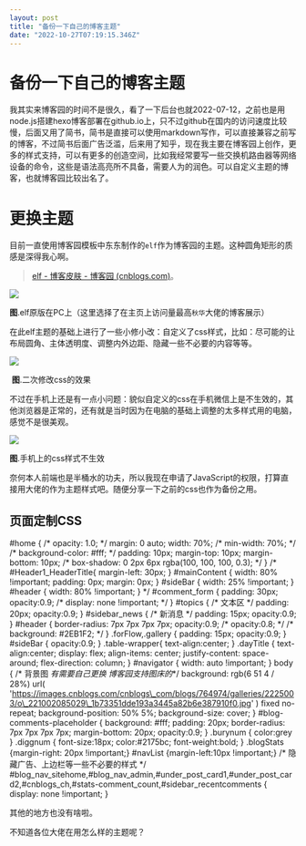 ```yaml
---
layout: post
title: "备份一下自己的博客主题"
date: "2022-10-27T07:19:15.346Z"
---
```

备份一下自己的博客主题
===========

我其实来博客园的时间不是很久，看了一下后台也就2022-07-12，之前也是用node.js搭建hexo博客部署在github.io上，只不过github在国内的访问速度比较慢，后面又用了简书，简书是直接可以使用markdown写作，可以直接兼容之前写的博客，不过简书后面广告泛滥，后来用了知乎，现在我主要在博客园上创作，更多的样式支持，可以有更多的创造空间，比如我经常要写一些交换机路由器等网络设备的命令，这些是语法高亮所不具备，需要人为的润色。可以自定义主题的博客，也就博客园比较出名了。

更换主题
====

目前一直使用博客园模板中东东制作的`elf`作为博客园的主题。这种圆角矩形的质感是深得我心啊。

> [elf - 博客皮肤 - 博客园 (cnblogs.com)](https://www.cnblogs.com/SkinUser.aspx?SkinName=elf)。 

![](https://img2022.cnblogs.com/blog/2928139/202210/2928139-20221027091431130-612969412.png)

**图**.elf原版在PC上（这里选择了在主页上访问量最高`秋华`大佬的博客展示）

在此elf主题的基础上进行了一些小修小改：自定义了css样式，比如：尽可能的让布局圆角、主体透明度、调整内外边距、隐藏一些不必要的内容等等。

![](https://img2022.cnblogs.com/blog/2928139/202210/2928139-20221027092548173-243856176.png)

 **图**.二次修改css的效果

不过在手机上还是有一点小问题：貌似自定义的css在手机微信上是不生效的，其他浏览器是正常的，还有就是当时因为在电脑的基础上调整的太多样式用的电脑，感觉不是很美观。

![](https://img2022.cnblogs.com/blog/2928139/202210/2928139-20221027094402855-1816235619.png)

**图**.手机上的css样式不生效

奈何本人前端也是半桶水的功夫，所以我现在申请了JavaScript的权限，打算直接用大佬的作为主题样式吧。随便分享一下之前的css也作为备份之用。

页面定制CSS
-------

#home {
    /\* opacity: 1.0; \*/
    margin: 0 auto;
    width: 70%;
    /\* min-width: 70%; \*/
    /\* background-color: #fff; \*/
    padding: 10px;
    margin-top: 10px;
    margin-bottom: 10px;
    /\* box-shadow: 0 2px 6px rgba(100, 100, 100, 0.3); \*/
}
/\* #Header1\_HeaderTitle{
    margin-left: 30px;
}
#mainContent {
    width: 80% !important;
    padding: 0px;
    margin: 0px;
}
#sideBar {
    width: 25% !important;
}
#header {
    width: 80% !important;
} \*/
#comment\_form {
    padding: 30px;
    opacity:0.9;
    /\* display: none !important; \*/
}
#topics {
    /\* 文本区 \*/
    padding: 20px;
    opacity:0.9;
}
#sidebar\_news {
    /\* 新消息 \*/
    padding: 15px;
    opacity:0.9;
}
#header {
    border-radius: 7px 7px 7px 7px;
    opacity:0.9;
    /\* opacity:0.8; \*/
    /\* background: #2EB1F2; \*/
}
.forFlow,.gallery {
    padding: 15px;
    opacity:0.9;
}
#sideBar {
    opacity:0.9;
}
.table-wrapper{
    text-align:center;
}
.dayTitle {
    text-align:center;
    display: flex;
    align-items: center;
    justify-content: space-around;
    flex-direction: column;
}
#navigator {
    width: auto !important;
}
body {
    /\* 背景图 _有需要自己更换 博客园支持图床的_\*/
    background: rgb(6 51 4 / 28%) url(
        'https://images.cnblogs.com/cnblogs\_com/blogs/764974/galleries/2225003/o\_221002085029\_1b73351dde193a3445a82b6e387910f0.jpg'
        ) fixed no-repeat;
    background-position: 50% 5%; 
    background-size: cover;
}
#blog-comments-placeholder {
    background: #fff;
    padding: 20px;
    border-radius: 7px 7px 7px 7px;
    margin-bottom: 20px;
    opacity:0.9;
}
.burynum {
    color:grey
}
.diggnum {
    font-size:18px;
    color:#2175bc;
    font-weight:bold;
}
.blogStats {margin-right: 20px !important;}
#navList {margin-left:10px !important;}
/\* 隐藏广告、上边栏等一些不必要的样式 \*/
#blog\_nav\_sitehome,#blog\_nav\_admin,#under\_post\_card1,#under\_post\_card2,#cnblogs\_ch,#stats-comment\_count,#sidebar\_recentcomments {
    display: none !important;
}

其他的地方也没有啥啦。

不知道各位大佬在用怎么样的主题呢？